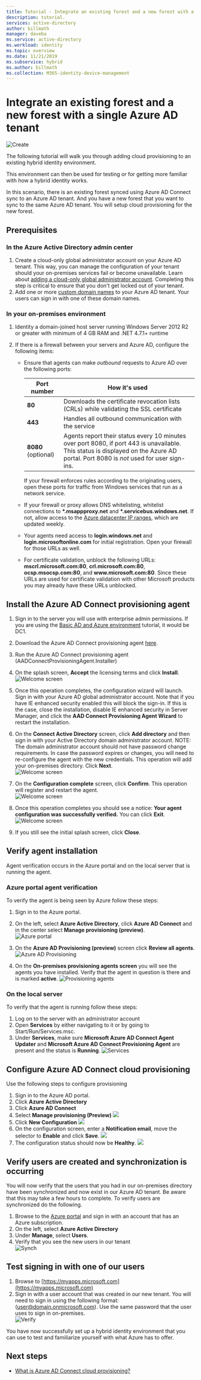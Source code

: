 ```yaml
---
title: Tutorial - Integrate an existing forest and a new forest with a single Azure AD tenant using Azure AD Connect cloud provisioning.
description: tutorial.
services: active-directory
author: billmath
manager: daveba
ms.service: active-directory
ms.workload: identity
ms.topic: overview
ms.date: 11/21/2019
ms.subservice: hybrid
ms.author: billmath
ms.collection: M365-identity-device-management
---
```


# Integrate an existing forest and a new forest with a single Azure AD tenant

![Create](media/tutorial-existing-forest/existing-forest-new-forest.png)

The following tutorial will walk you through adding cloud provisioning to an existing hybrid identity environment.  

This environment can then be used for testing or for getting more familiar with how a hybrid identity works. 

In this scenario, there is an existing forest synced using Azure AD Connect sync to an Azure AD tenant. And you have a new forest that you want to sync to the same Azure AD tenant. You will setup cloud provisioning for the new forest. 

## Prerequisites
### In the Azure Active Directory admin center

1. Create a cloud-only global administrator account on your Azure AD tenant. This way, you can manage the configuration of your tenant should your on-premises services fail or become unavailable. Learn about [adding a cloud-only global administrator account](../active-directory-users-create-azure-portal.md). Completing this step is critical to ensure that you don't get locked out of your tenant.
2. Add one or more [custom domain names](../active-directory-domains-add-azure-portal.md) to your Azure AD tenant. Your users can sign in with one of these domain names.

### In your on-premises environment

1. Identity a domain-joined host server running Windows Server 2012 R2 or greater with minimum of 4 GB RAM and .NET 4.7.1+ runtime 

2. If there is a firewall between your servers and Azure AD, configure the following items:
   - Ensure that agents can make *outbound* requests to Azure AD over the following ports:

     | Port number | How it's used |
     | --- | --- |
     | **80** | Downloads the certificate revocation lists (CRLs) while validating the SSL certificate |
     | **443** | Handles all outbound communication with the service |
     | **8080** (optional) | Agents report their status every 10 minutes over port 8080, if port 443 is unavailable. This status is displayed on the Azure AD portal. Port 8080 is _not_ used for user sign-ins. |
     
     If your firewall enforces rules according to the originating users, open these ports for traffic from Windows services that run as a network service.
   - If your firewall or proxy allows DNS whitelisting, whitelist connections to **\*.msappproxy.net** and **\*.servicebus.windows.net**. If not, allow access to the [Azure datacenter IP ranges](https://www.microsoft.com/download/details.aspx?id=41653), which are updated weekly.
   - Your agents need access to **login.windows.net** and **login.microsoftonline.com** for initial registration. Open your firewall for those URLs as well.
   - For certificate validation, unblock the following URLs: **mscrl.microsoft.com:80**, **crl.microsoft.com:80**, **ocsp.msocsp.com:80**, and **www\.microsoft.com:80**. Since these URLs are used for certificate validation with other Microsoft products you may already have these URLs unblocked.

## Install the Azure AD Connect provisioning agent
1. Sign in to the server you will use with enterprise admin permissions.  If you are using the  [Basic AD and Azure environment](tutorial-basic-ad-azure.md) tutorial, it would be DC1.
2. Download the Azure AD Connect provisioning agent [here](https://go.microsoft.com/fwlink/?linkid=2109037).
3. Run the Azure AD Connect provisioning agent (AADConnectProvisioningAgent.Installer)
3. On the splash screen, **Accept** the licensing terms and click **Install**.</br>
![Welcome screen](media/how-to-cloud-prov-install/cloudprov1.png)</br>

4. Once this operation completes, the configuration wizard will launch.  Sign in with your Azure AD global administrator account.  Note that if you have IE enhanced security enabled this will block the sign-in.  If this is the case, close the installation, disable IE enhanced security in Server Manager, and click the **AAD Connect Provisioning Agent Wizard** to restart the installation.
5. On the **Connect Active Directory** screen, click **Add directory** and then sign in with your Active Directory domain administrator account.  NOTE: The domain administrator account should not have password change requirements. In case the password expires or changes, you will need to re-configure the agent with the new credentials. This operation will add your on-premises directory.  Click **Next**.</br>
![Welcome screen](media/how-to-cloud-prov-install/cloudprov3.png)</br>

6. On the **Configuration complete** screen, click **Confirm**.  This operation will register and restart the agent.</br>
![Welcome screen](media/how-to-cloud-prov-install/cloudprov4.png)</br>

7. Once this operation completes you should see a notice: **Your agent configuration was successfully verified.**  You can click **Exit**.</br>
![Welcome screen](media/how-to-cloud-prov-install/cloudprov5.png)</br>
8. If you still see the initial splash screen, click **Close**.


## Verify agent installation
Agent verification occurs in the Azure portal and on the local server that is running the agent.

### Azure portal agent verification
To verify the agent is being seen by Azure follow these steps:

1. Sign in to the Azure portal.
2. On the left, select **Azure Active Directory**, click **Azure AD Connect** and in the center select **Manage provisioning (preview)**.</br>
![Azure portal](media/how-to-cloud-prov-install/cloudprov6.png)</br>

3.  On the **Azure AD Provisioning (preview)** screen click **Review all agents**.
![Azure AD Provisioning](media/how-to-cloud-prov-install/cloudprov7.png)</br>
 
4. On the **On-premises provisioning agents screen** you will see the agents you have installed.  Verify that the agent in question is there and is marked **active**.
![Provisioning agents](media/how-to-cloud-prov-install/verify1.png)</br>

### On the local server
To verify that the agent is running follow these steps:

1.  Log on to the server with an administrator account
2.  Open **Services** by either navigating to it or by going to Start/Run/Services.msc.
3.  Under **Services**, make sure **Microsoft Azure AD Connect Agent Updater** and **Microsoft Azure AD Connect Provisioning Agent** are present and the status is **Running**.
![Services](media/how-to-cloud-prov-tshoot/tshoot1.png)

## Configure Azure AD Connect cloud provisioning
 Use the following steps to configure provisioning

1.  Sign in to the Azure AD portal.
2.  Click **Azure Active Directory**
3.  Click **Azure AD Connect**
4.  Select **Manage provisioning (Preview)**
![](media/how-to-cloud-prov-manage/manage1.png)
5.  Click **New Configuration**
![](media/tutorial-single-forest/newconfig1.png)
7.  On the configuration screen, enter a **Notification email**, move the selector to **Enable** and click **Save**.
![](media/tutorial-single-forest/newconfig2.png)
1.  The configuration status should now be **Healthy**.
![](media/how-to-cloud-prov-manage/manage4.png)

## Verify users are created and synchronization is occurring
You will now verify that the users that you had in our on-premises directory have been synchronized and now exist in our Azure AD tenant.  Be aware that this may take a few hours to complete.  To verify users are synchronized do the following.


1. Browse to the [Azure portal](https://portal.azure.com) and sign in with an account that has an Azure subscription.
2. On the left, select **Azure Active Directory**
3. Under **Manage**, select **Users**.
4. Verify that you see the new users in our tenant</br>
![Synch](media/tutorial-single-forest/synch1.png)</br>

## Test signing in with one of our users

1. Browse to [https://myapps.microsoft.com](https://myapps.microsoft.com)
2. Sign in with a user account that was created in our new tenant.  You will need to sign in using the following format: (user@domain.onmicrosoft.com). Use the same password that the user uses to sign in on-premises.</br>
   ![Verify](media/tutorial-single-forest/verify1.png)</br>

You have now successfully set up a hybrid identity environment that you can use to test and familiarize yourself with what Azure has to offer.

## Next steps
- [What is Azure AD Connect cloud provisioning?](whatis-cloud-prov.md)
